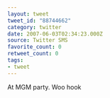 ```yaml
---
layout: tweet
tweet_id: "88744662"
category: twitter
date: 2007-06-03T02:34:23.000Z
source: Twitter SMS
favorite_count: 0
retweet_count: 0
tags:
- tweet
---
```


At MGM party. Woo hook
